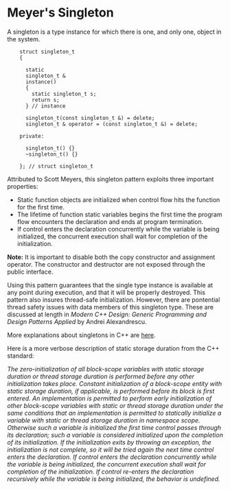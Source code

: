 # Meyer's Singleton

A singleton is a type instance for which there is one, and only one,
object in the system.

```
    struct singleton_t
    {

      static
      singleton_t &
      instance()
      {
        static singleton_t s;
        return s;
      } // instance

      singleton_t(const singleton_t &) = delete;
      singleton_t & operator = (const singleton_t &) = delete;

    private:

      singleton_t() {}
      ~singleton_t() {}

    }; // struct singleton_t
```

Attributed to Scott Meyers, this singleton pattern exploits three
important properties:

* Static function objects are initialized when control flow hits the
  function for the first time.
* The lifetime of function static variables begins the first time the
  program flow encounters the declaration and ends at program
  termination.
* If control enters the declaration concurrently while the variable is
  being initialized, the concurrent execution shall wait for completion
  of the initialization.

**Note:** It is important to disable both the copy constructor and
assignment operator. The constructor and destructor are not exposed
through the public interface.

Using this pattern guarantees that the single type instance is available
at any point during execution, and that it will be properly destroyed.
This pattern also insures thread-safe initialization. However, there are
pontential thread safety issues with data members of this singleton type.
These are discussed at length in *Modern C++ Design: Generic Programming
and Design Patterns Applied* by Andrei Alexandrescu.

More explanations about singletons in C++ are
[here](http://stackoverflow.com/questions/1008019/c-singleton-design-pattern).

Here is a more verbose description of static storage duration from the
C++ standard:

*The zero-initialization of all block-scope variables with static storage
duration or thread storage duration is performed before any other
initialization takes place. Constant initialization of a block-scope
entity with static storage duration, if applicable, is performed before
its block is first entered. An implementation is permitted to perform
early initialization of other block-scope variables with static or
thread storage duration under the same conditions that an implementation
is permitted to statically initialize a variable with static or thread
storage duration in namespace scope. Otherwise such a variable is
initialized the first time control passes through its declaration; such
a variable is considered initialized upon the completion of its
initialization. If the initialization exits by throwing an exception,
the initialization is not complete, so it will be tried again the next
time control enters the declaration. If control enters the declaration
concurrently while the variable is being initialized, the concurrent
execution shall wait for completion of the initialization. If control
re-enters the declaration recursively while the variable is being
initialized, the behavior is undefined.*

<!-- vim: set tabstop=2 shiftwidth=2 expandtab fo=cqt tw=72 : -->
